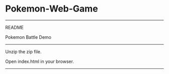 # Pokemon-Web-Game

************************************

README

Pokemon Battle Demo

************************************

Unzip the zip file.

Open index.html in your browser.

************************************
